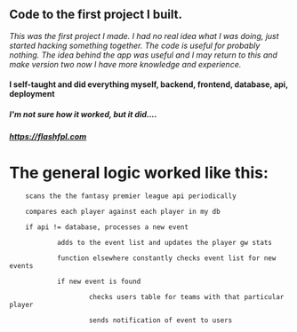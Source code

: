 ## Code to the first project I built.
*This was the first project I made. I had no real idea what I was doing, just started hacking something together. The code is useful for probably nothing. The idea behind the app was useful and I may return to this and make version two now I have more knowledge and experience.*

#### I self-taught and did everything myself, backend, frontend, database, api, deployment

##### I'm not sure how it worked, but it did....

###### **https://flashfpl.com**

# The general logic worked like this:


        scans the the fantasy premier league api periodically

        compares each player against each player in my db

        if api != database, processes a new event

                adds to the event list and updates the player gw stats
        
                function elsewhere constantly checks event list for new events
        
                if new event is found
        
                        checks users table for teams with that particular player
                
                        sends notification of event to users



